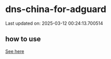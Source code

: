 # dns-china-for-adguard

Last updated on: 2025-03-12 00:24:13.700514

## how to use

[See here](https://github.com/AdguardTeam/AdGuardHome/wiki/Configuration#upstreams-from-file)